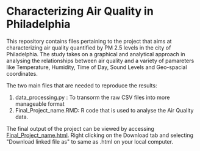 # Characterizing Air Quality in Philadelphia
This repository contains files pertaining to the project that aims at characterizing air quality quantified by PM 2.5 levels in the city of Philadelphia. The study takes on  a graphical and analytical approach in analysing the relationships between air quality and a variety of pamareters like Temperature, Humidity, Time of Day, Sound Levels and Geo-spacial coordinates. 

The two main files that are needed to reproduce the results: 
1. data_processing.py : To transorm the raw CSV files into more manageable format
2. Final_Project_name.RMD: R code that is used to analyse the Air Quality data.

The final output of the project can be viewed by accessing  [Final_Project_name.html](https://github.com/sauravbose/BMIN503_Final_Project/blob/master/Final_Project_name.html). Right clicking on the Download tab and selecting "Download linked file as" to same as .html on your local computer.  
